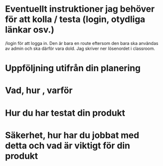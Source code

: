 # Eventuellt instruktioner jag behöver för att kolla / testa (login, otydliga länkar osv.)
/login för att logga in. Den är bara en route eftersom den bara ska användas av admin och ska därför vara dold.
Jag skriver ner lösenordet i classroom.

# Uppföljning utifrån din planering


# Vad, hur , varför


# Hur du har testat din produkt


# Säkerhet, hur har du jobbat med detta och vad är viktigt för din produkt